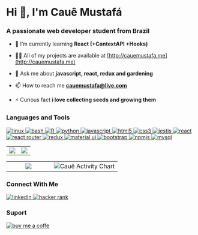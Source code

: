 # Hi 👋, I'm Cauê Mustafá

 ### A passionate web developer student from Brazil

- 🌱 I’m currently learning **React (+ContextAPI +Hooks)**

- 👨‍💻 All of my projects are available at [http://cauemustafa.me](http://cauemustafa.me)

- 💬 Ask me about **javascript, react, redux and gardening**

- 📫 How to reach me **cauemustafa@live.com**

- ⚡ Curious fact **i love collecting seeds and growing them**

<section>

### Languages and Tools

  <p align="left">
    <a href="https://www.linux.org/" target="_blank" rel="noreferrer">
      <img src="https://img.shields.io/badge/Linux-FCC624?style=for-the-badge&logo=linux&logoColor=black" alt="linux"/>
    </a>
    <a href="https://www.gnu.org/software/bash/" target="_blank" rel="noreferrer">
      <img src="https://img.shields.io/badge/GNU%20Bash-4EAA25?style=for-the-badge&logo=GNU%20Bash&logoColor=white" alt="bash"/>
    </a>
    <a href="https://git-scm.com/" target="_blank" rel="noreferrer">
      <https://img.shields.io/badge/GIT-E44C30?style=for-the-badge&logo=git&logoColor=white" alt="git"/>
    </a>
    <a href="https://www.r-project.org/" target="_blank" rel="noreferrer">
      <img src="https://img.shields.io/badge/R-276DC3?style=for-the-badge&logo=r&logoColor=white" alt="R"/>
    </a>
    <a href="https://www.python.org" target="_blank" rel="noreferrer">
      <img src="https://img.shields.io/badge/Python-FFD43B?style=for-the-badge&logo=python&logoColor=blue" alt="python"/>
    </a>
    <a href="https://developer.mozilla.org/en-US/docs/Web/JavaScript" target="_blank" rel="noreferrer">
      <img src="https://img.shields.io/badge/JavaScript-323330?style=for-the-badge&logo=javascript&logoColor=F7DF1E" alt="javascript"/>
    </a>
    <a href="https://www.w3.org/html/" target="_blank" rel="noreferrer">
      <img src="https://img.shields.io/badge/HTML5-E34F26?style=for-the-badge&logo=html5&logoColor=white" alt="html5"/>
    </a>
    <a href="https://www.w3schools.com/css/" target="_blank" rel="noreferrer">
      <img src="https://img.shields.io/badge/CSS3-1572B6?style=for-the-badge&logo=css3&logoColor=white" alt="css3"/>
    </a>
    <a href="https://jestjs.io" target="_blank" rel="noreferrer">
      <img src="https://img.shields.io/badge/Jest-C21325?style=for-the-badge&logo=jest&logoColor=white" alt="jestjs"/>
    </a>
    <a href="https://reactjs.org/" target="_blank" rel="noreferrer">
      <img src="https://img.shields.io/badge/React-20232A?style=for-the-badge&logo=react&logoColor=61DAFB" alt="react"/>
    </a>
    <a href="https://reactrouter.com/en/main" target="_blank" rel="noreferrer">
      <img src="https://img.shields.io/badge/React_Router-CA4245?style=for-the-badge&logo=react-router&logoColor=white" alt="react router"/>
    </a>
    <a href="https://redux.js.org" target="_blank" rel="noreferrer">
      <img src="https://img.shields.io/badge/Redux-593D88?style=for-the-badge&logo=redux&logoColor=white" alt="redux"/>
    </a>
     <a href="https://mui.com/pt/" target="_blank" rel="noreferrer">
      <img src="https://img.shields.io/badge/Material%20UI-007FFF?style=for-the-badge&logo=mui&logoColor=white" alt="material ui"/>
    </a>
    <a href="https://getbootstrap.com/" target="_blank" rel="noreferrer">
      <img src="https://img.shields.io/badge/Bootstrap-563D7C?style=for-the-badge&logo=bootstrap&logoColor=white" alt="bootstrap"/>
    </a>
    <a href="https://www.npmjs.com/" target="_blank" rel="noreferrer">
      <img src="https://img.shields.io/badge/npm-CB3837?style=for-the-badge&logo=npm&logoColor=white" alt="npmjs"/>
    </a>
    <a href="https://www.mysql.com/" target="_blank" rel="noreferrer">
      <img src="https://img.shields.io/badge/MySQL-005C84?style=for-the-badge&logo=mysql&logoColor=white" alt="mysql"/>
    </a>
  </p>
</section>

<table>
  <tr>
    <td width="50%" align="center" vertical-align="middle">
      <img src="https://github-readme-stats.vercel.app/api?username=cauemustafa&theme=tokyonight&show_icons=true&hide_border=true" />
    </td>
    <td width="50%" align="center" vertical-align="middle">
      <img src="https://github-readme-streak-stats.herokuapp.com/?user=cauemustafa&theme=tokyonight&hide_border=true" />
    </td>
  </tr>
</table>

<table>
  <tr>
    <td width="40%" align="center" vertical-align="middle">
      <img src="https://github-readme-stats.vercel.app/api/top-langs/?username=cauemustafa&layout=compact&theme=tokyonight&hide_border=true" />
    </td>
    <td width="70%" align="center" vertical-align="middle">
      <img alt="Cauê Activity Chart" src="https://activity-graph.herokuapp.com/graph?username=cauemustafa&bg_color=1a1b27&color=58a6ff&line=bf91f3&point=38bdae&hide_border=true&area_color=00ffd2&area=true" />
    </td>
  </tr>
</table>

### Connect With Me

<a href="https://linkedin.com/in/cauemustafa" target="_blank">
  <img src="https://img.shields.io/badge/LinkedIn-0077B5?style=for-the-badge&logo=linkedin&logoColor=white" alt="linkedIn"/>
</a>

<a href="https://www.hackerrank.com/cauemustafa" target="_blank">
  <img src="https://img.shields.io/badge/-Hackerrank-2EC866?style=for-the-badge&logo=HackerRank&logoColor=white" alt="hacker rank"/>
</a>

### Suport

<a href="https://www.buymeacoffee.com/cauemustafa" target="_blank">
  <img src="https://img.shields.io/badge/Buy_Me_A_Coffee-FFDD00?style=for-the-badge&logo=buy-me-a-coffee&logoColor=black" alt="buy me a coffe" />
</a>

